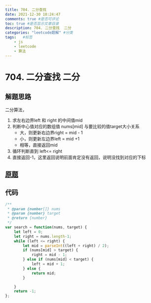 ```yaml
---
title: 704. 二分查找 
date: 2021-12-30 18:24:47
comments: true #是否可评论
toc: true #是否显示文章目录
description: 704. 二分查找  二分
categories: "leetcode题解" #分类
tags:   #标签
    - js
    - leetcode
    - 算法
---
```



# 704. 二分查找  二分
## 解题思路
二分算法，
1. 求左右边界left 和 right 的中间值mid
2. 判断中心值对应的数组值 nums[mid] 与要比较的值target大小关系
    - 大，则更新右边界right = mid - 1
    - 小，则更新左边界left = mid +1
    - 相等，直接返回mid
3. 循环判断直到 left<= right
4. 直接返回-1，这里返回说明前面肯定没有返回，说明没找到对应的下标

## [原题](https://leetcode-cn.com/problems/binary-search/)

## 代码

```javascript
/**
 * @param {number[]} nums
 * @param {number} target
 * @return {number}
 */
var search = function(nums, target) {
    let left = 0;
    let right = nums.length-1;
    while (left <= right) {
        let mid = parseInt((left + right) / 2);
        if (nums[mid] > target) {
            right = mid - 1;
        } else if (nums[mid] < target) {
            left = mid + 1;
        } else {
            return mid;
        }

    }
    return -1;
};

```